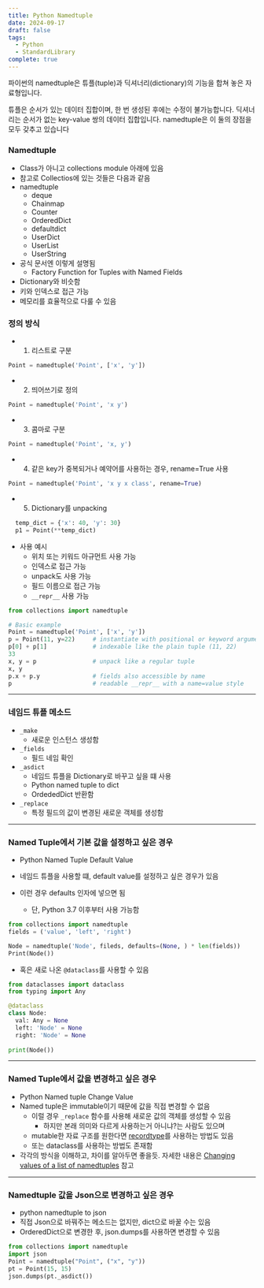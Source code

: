 ```yaml
---
title: Python Namedtuple
date: 2024-09-17
draft: false
tags:
  - Python
  - StandardLibrary
complete: true
---
```


파이썬의 namedtuple은 튜플(tuple)과 딕셔너리(dictionary)의 기능을 합쳐 놓은 자료형입니다.  
  
튜플은 순서가 있는 데이터 집합이며, 한 번 생성된 후에는 수정이 불가능합니다. 딕셔너리는 순서가 없는 key-value 쌍의 데이터 집합입니다. namedtuple은 이 둘의 장점을 모두 갖추고 있습니다

### Namedtuple
- Class가 아니고 collections module 아래에 있음
- 참고로 Collectios에 있는 것들은 다음과 같음
- namedtuple
    - deque
    - Chainmap
    - Counter
    - OrderedDict
    - defaultdict
    - UserDict
    - UserList
    - UserString
- 공식 문서엔 이렇게 설명됨
    - Factory Function for Tuples with Named Fields
- Dictionary와 비슷함
- 키와 인덱스로 접근 가능
- 메모리를 효율적으로 다룰 수 있음

### 정의 방식
- 1) 리스트로 구분
```python
Point = namedtuple('Point', ['x', 'y'])
```

- 2) 띄어쓰기로 정의
```python
Point = namedtuple('Point', 'x y')
```

- 3) 콤마로 구분
```python
Point = namedtuple('Point', 'x, y')
```

- 4) 같은 key가 중복되거나 예약어를 사용하는 경우, rename=True 사용
```python
Point = namedtuple('Point', 'x y x class', rename=True)
```
        
- 5) Dictionary를 unpacking
```python
  temp_dict = {'x': 40, 'y': 30}
  p1 = Point(**temp_dict)
```
        
- 사용 예시
    - 위치 또는 키워드 아규먼트 사용 가능
    - 인덱스로 접근 가능
    - unpack도 사용 가능
    - 필드 이름으로 접근 가능
    - `__repr__` 사용 가능
    
```python
from collections import namedtuple

# Basic example
Point = namedtuple('Point', ['x', 'y'])
p = Point(11, y=22)     # instantiate with positional or keyword arguments
p[0] + p[1]             # indexable like the plain tuple (11, 22)
33
x, y = p                # unpack like a regular tuple
x, y
p.x + p.y               # fields also accessible by name
p                       # readable __repr__ with a name=value style
```

---

### 네임드 튜플 메소드

- `_make`
    - 새로운 인스턴스 생성함
- `_fields`
    - 필드 네임 확인
- `_asdict`
    - 네임드 튜플을 Dictionary로 바꾸고 싶을 떄 사용
    - Python named tuple to dict
    - OrdededDict 반환함
- `_replace`
    - 특정 필드의 값이 변경된 새로운 객체를 생성함

---

### Named Tuple에서 기본 값을 설정하고 싶은 경우

- Python Named Tuple Default Value
- 네임드 튜플을 사용할 떄, default value를 설정하고 싶은 경우가 있음
- 이런 경우 defaults 인자에 넣으면 됨
    
    - 단, Python 3.7 이후부터 사용 가능함
    
```python
from collections import namedtuple
fields = ('value', 'left', 'right')

Node = namedtuple('Node', fileds, defaults=(None, ) * len(fields))
Print(Node())
```
    
- 혹은 새로 나온 `@dataclass`를 사용할 수 있음
```python
from dataclasses import dataclass
from typing import Any

@dataclass
class Node:
  val: Any = None
  left: 'Node' = None
  right: 'Node' = None
	
print(Node())    
```
    

  
  

---

### Named Tuple에서 값을 변경하고 싶은 경우

- Python Named tuple Change Value
- Named tuple은 immutable이기 때문에 값을 직접 변경할 수 없음
    - 이럴 경우 `_replace` 함수를 사용해 새로운 값의 객체를 생성할 수 있음
        - 하지만 본래 의미와 다르게 사용하는거 아니냐?는 사람도 있으며
    - mutable한 자료 구조를 원한다면 [recordtype](https://pypi.python.org/pypi/recordtype)를 사용하는 방법도 있음
    - 또는 dataclass를 사용하는 방법도 존재함
- 각각의 방식을 이해하고, 차이를 알아두면 좋을듯. 자세한 내용은 [Changing values of a list of namedtuples](https://stackoverflow.com/questions/31252939/changing-values-of-a-list-of-namedtuples/31253184) 참고

  
  

---

### Namedtuple 값을 Json으로 변경하고 싶은 경우

- python namedtuple to json
- 직접 Json으로 바꿔주는 메소드는 없지만, dict으로 바꿀 수는 있음
- OrderedDict으로 변경한 후, json.dumps를 사용하면 변경할 수 있음
    
```python
from collections import namedtuple
import json
Point = namedtuple("Point", ("x", "y"))
pt = Point(15, 15)
json.dumps(pt._asdict())
```